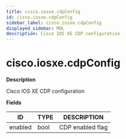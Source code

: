 ```yaml
---
title: cisco.iosxe.cdpConfig
id: cisco.iosxe.cdpConfig
sidebar_label: cisco.iosxe.cdpConfig
displayed_sidebar: MQL
description: Cisco IOS XE CDP configuration
---
```


# cisco.iosxe.cdpConfig

**Description**

Cisco IOS XE CDP configuration

**Fields**

| ID      | TYPE | DESCRIPTION      |
| ------- | ---- | ---------------- |
| enabled | bool | CDP enabled flag |
